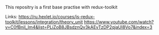 This repositry is a first base practise with redux-toolkit

Links: 
https://ru.hexlet.io/courses/js-redux-toolkit/lessons/integration/theory_unit
https://www.youtube.com/watch?v=C0fBnil_Im4&list=PLiZoB8JBsdznQv3kAEvTzDP2qjaUI8Vo7&index=3
